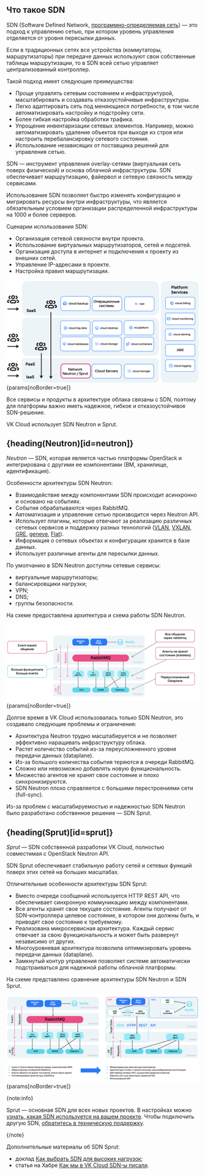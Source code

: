 ## Что такое SDN

SDN (Software Defined Network, [программно-определяемая сеть](https://ru.wikipedia.org/wiki/Программно-определяемая_сеть)) — это подход к управлению сетью, при котором уровень управления отделяется от уровня пересылки данных.

Если в традиционных сетях все устройства (коммутаторы, маршрутизаторы) при передаче данных используют свои собственные таблицы маршрутизации, то в SDN всей сетью управляет централизованный контроллер.

Такой подход имеет следующие преимущества:

- Проще управлять сетевым состоянием и инфраструктурой, масштабировать и создавать отказоустойчивые инфраструктуры.
- Легко адаптировать сеть под меняющиеся потребности, в том числе автоматизировать настройку и подстройку сети.
- Более гибкая настройка обработки трафика.
- Упрощение инвентаризации сетевых элементов. Например, можно автоматизировать удаление объектов при выходе из строя или настроить перебалансировку сетевого состояния.
- Использование независящих от поставщика решений для управления сетью.

SDN — инструмент управления overlay-сетями (виртуальная сеть поверх физической) и основа облачной инфраструктуры. SDN обеспечивает маршрутизацию, файервол и сетевую связность между сервисами.

Использование SDN позволяет быстро изменять конфигурацию и мигрировать ресурсы внутри инфраструктуры, что является обязательным условием организации распределенной инфраструктуры на 1000 и более серверов.

Сценарии использования SDN:

- Организация сетевой связности внутри проекта.
- Использование виртуальных маршрутизаторов, сетей и подсетей.
- Организация доступа в интернет и подключения к проекту из внешних сетей.
- Управление IP-адресами в проекте.
- Настройка правил маршрутизации.

![SDN в ахритектуре VK Cloud](./assets/img_sdn_basis.png){params[noBorder=true]}

Все сервисы и продукты в архитектуре облака связаны с SDN, поэтому для платформы важно иметь надежное, гибкое и отказоустойчивое SDN-решение.

VK Cloud использует SDN Neutron и Sprut.

## {heading(Neutron)[id=neutron]}

_Neutron_ — SDN, которая является частью платформы OpenStack и интегрирована с другими ее компонентами (ВМ, хранилище, идентификация).

Особенности архитектуры SDN Neutron:

- Взаимодействие между компонентами SDN происходит асинхронно и основано на событиях.
- События обрабатываются через RabbitMQ.
- Автоматизация и управление сетью производится через Neutron API.
- Использует плагины, которые отвечают за реализацию различных сетевых сервисов и поддержку разных технологий ([VLAN](https://ru.wikipedia.org/wiki/VLAN), [VXLAN](https://ru.wikipedia.org/wiki/Virtual_Extensible_LAN), [GRE](https://ru.wikipedia.org/wiki/GRE_(%D0%BF%D1%80%D0%BE%D1%82%D0%BE%D0%BA%D0%BE%D0%BB)), [geneve](https://www.protokols.ru/WP/wp-content/uploads/2020/11/rfc8926.pdf), [Flat](https://opg.optica.org/jocn/abstract.cfm?uri=jocn-9-3-b90)).
- Информация о сетевых объектах и конфигурации хранится в базе данных.
- Использует различные агенты для пересылки данных.

По умолчанию в SDN Neutron доступны сетевые сервисы:

- виртуальные маршрутизаторы;
- балансировщики нагрузки;
- VPN;
- DNS;
- группы безопасности.

На схеме предоставлена архитектура и схема работы SDN Neutron.

![Архитектура SDN Neutron](./assets/neutron_arch.png){params[noBorder=true]}

Долгое время в VK Cloud использовалась только SDN Neutron, это создавало следующие проблемы и ограничения:

- Архитектура Neutron трудно масштабируется и не позволяет эффективно наращивать инфраструктуру облака.
- Растет количество событий из-за переусложненного уровня передачи данных (dataplane).
- Из-за большого количества события теряются в очереди RabbitMQ.
- Сложно или невозможно добавлять новую функциональность.
- Множество агентов не хранят свое состояние и плохо синхронизируются.
- SDN Neutron плохо справляется с большими перестроениями сети (full-sync).

Из-за проблем с масштабируемостью и надежностью SDN Neutron было разработано собственное решение — SDN Sprut.

## {heading(Sprut)[id=sprut]}

_Sprut_ — SDN собственной разработки VK Cloud, полностью совместимая с OpenStack Neutron API.

SDN Sprut обеспечивает стабильную работу сетей и сетевых функций поверх этих сетей на больших масштабах.

Отличительные особенности архитектуры SDN Sprut:

- Вместо очереди сообщений используется HTTP REST API, что обеспечивает синхронную коммуникацию между компонентами.
- Все агенты хранят свое текущее состояние. Агенты получают от SDN-контроллера целевое состояние, в котором они должны быть, и приводят свое состояние к требуемому.
- Реализована микросервисная архитектура. Каждый сервис отвечает за свою функциональность и может быть развернут независимо от других.
- Многоуровневая архитектура позволила оптимизировать уровень передачи данных (dataplane).
- Замкнутый контур управления позволяет системе автоматически подстраиваться для надежной работы облачной платформы.

На схеме представлено сравнение архитектуры SDN Neutron и SDN Sprut.

![Архитектура SDN Neutron и SDN Sprut](./assets/neutron_vs_sprut.png){params[noBorder=true]}

{note:info}

Sprut — основная SDN для всех новых проектов. В настройках можно [узнать, какая SDN используется на вашем проекте](/ru/tools-for-using-services/account/instructions/project-settings/manage#sdn_view). Чтобы подключить другую SDN, [обратитесь в техническую поддержку](/ru/contacts).

{/note}

Дополнительные материалы об SDN Sprut:
  
- доклад [Как выбрать SDN для высоких нагрузок](https://www.youtube.com/watch?v=iqSXRZ8b_bk);
- статья на Хабре [Как мы в VK Cloud SDN-ы писали](https://habr.com/ru/companies/vk/articles/763760/).
